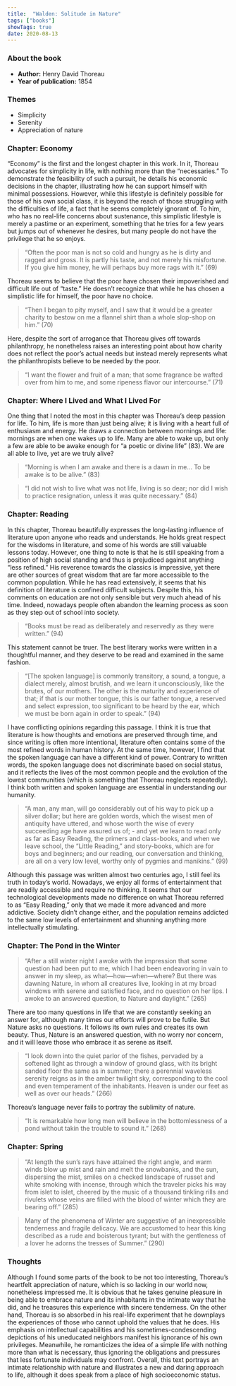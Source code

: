 ```yaml
---
title:  "Walden: Solitude in Nature"
tags: ["books"]
showTags: true
date: 2020-08-13
---
```

### About the book

* **Author:** Henry David Thoreau
* **Year of publication:** 1854

### Themes
* Simplicity
* Serenity
* Appreciation of nature

### Chapter: Economy
“Economy” is the first and the longest chapter in this work. In it, Thoreau advocates for simplicity in life, with nothing more than the “necessaries.” To demonstrate the feasibility of such a pursuit, he details his economic decisions in the chapter, illustrating how he can support himself with minimal possessions. However, while this lifestyle is definitely possible for those of his own social class, it is beyond the reach of those struggling with the difficulties of life, a fact that he seems completely ignorant of. To him, who has no real-life concerns about sustenance, this simplistic lifestyle is merely a pastime or an experiment, something that he tries for a few years but jumps out of whenever he desires, but many people do not have the privilege that he so enjoys.

> “Often the poor man is not so cold and hungry as he is dirty and ragged and gross. It is partly his taste, and not merely his misfortune. If you give him money, he will perhaps buy more rags with it.” (69) 

Thoreau seems to believe that the poor have chosen their impoverished and difficult life out of “taste.” He doesn’t recognize that while he has chosen a simplistic life for himself, the poor have no choice.

> “Then I began to pity myself, and I saw that it would be a greater charity to bestow on me a flannel shirt than a whole slop-shop on him.” (70) 

Here, despite the sort of arrogance that Thoreau gives off towards philanthropy, he nonetheless raises an interesting point about how charity does not reflect the poor’s actual needs but instead merely represents what the philanthropists believe to be needed by the poor.

> “I want the flower and fruit of a man; that some fragrance be wafted over from him to me, and some ripeness flavor our intercourse.” (71)

### Chapter: Where I Lived and What I Lived For
One thing that I noted the most in this chapter was Thoreau’s deep passion for life. To him, life is more than just being alive; it is living with a heart full of enthusiasm and energy. He draws a connection between mornings and life: mornings are when one wakes up to life. Many are able to wake up, but only a few are able to be awake enough for “a poetic or divine life” (83). We are all able to live, yet are we truly alive?

> “Morning is when I am awake and there is a dawn in me… To be awake is to be alive.” (83) 

> “I did not wish to live what was not life, living is so dear; nor did I wish to practice resignation, unless it was quite necessary.” (84)

### Chapter: Reading
In this chapter, Thoreau beautifully expresses the long-lasting influence of literature upon anyone who reads and understands. He holds great respect for the wisdoms in literature, and some of his words are still valuable lessons today. However, one thing to note is that he is still speaking from a position of high social standing and thus is prejudiced against anything “less refined.” His reverence towards the classics is impressive, yet there are other sources of great wisdom that are far more accessible to the common population. While he has read extensively, it seems that his definition of literature is confined difficult subjects. Despite this, his comments on education are not only sensible but very much ahead of his time. Indeed, nowadays people often abandon the learning process as soon as they step out of school into society.

> “Books must be read as deliberately and reservedly as they were written.” (94) 

This statement cannot be truer. The best literary works were written in a thoughtful manner, and they deserve to be read and examined in the same fashion.

> “[The spoken language] is commonly transitory, a sound, a tongue, a dialect merely, almost brutish, and we learn it unconsciously, like the brutes, of our mothers. The other is the maturity and experience of that; if that is our mother tongue, this is our father tongue, a reserved and select expression, too significant to be heard by the ear, which we must be born again in order to speak.” (94) 

I have conflicting opinions regarding this passage. I think it is true that literature is how thoughts and emotions are preserved through time, and since writing is often more intentional, literature often contains some of the most refined words in human history. At the same time, however, I find that the spoken language can have a different kind of power. Contrary to written words, the spoken language does not discriminate based on social status, and it reflects the lives of the most common people and the evolution of the lowest communities (which is something that Thoreau neglects repeatedly). I think both written and spoken language are essential in understanding our humanity.
> “A man, any man, will go considerably out of his way to pick up a silver dollar; but here are golden words, which the wisest men of antiquity have uttered, and whose worth the wise of every succeeding age have assured us of; - and yet we learn to read only as far as Easy Reading, the primers and class-books, and when we leave school, the “Little Reading,” and story-books, which are for boys and beginners; and our reading, our conversation and thinking, are all on a very low level, worthy only of pygmies and manikins.” (99) 

Although this passage was written almost two centuries ago, I still feel its truth in today’s world. Nowadays, we enjoy all forms of entertainment that are readily accessible and require no thinking. It seems that our technological developments made no difference on what Thoreau referred to as “Easy Reading,” only that we made it more advanced and more addictive. Society didn’t change either, and the population remains addicted to the same low levels of entertainment and shunning anything more intellectually stimulating.

### Chapter: The Pond in the Winter
> “After a still winter night I awoke with the impression that some question had been put to me, which I had been endeavoring in vain to answer in my sleep, as what—how—when—where? But there was dawning Nature, in whom all creatures live, looking in at my broad windows with serene and satisfied face, and no question on her lips. I awoke to an answered question, to Nature and daylight.” (265)

There are too many questions in life that we are constantly seeking an answer for, although many times our efforts will prove to be futile. But Nature asks no questions. It follows its own rules and creates its own beauty. Thus, Nature is an answered question, with no worry nor concern, and it will leave those who embrace it as serene as itself.

> “I look down into the quiet parlor of the fishes, pervaded by a softened light as through a window of ground glass, with its bright sanded floor the same as in summer; there a perennial waveless serenity reigns as in the amber twilight sky, corresponding to the cool and even temperament of the inhabitants. Heaven is under our feet as well as over our heads.” (266)

Thoreau’s language never fails to portray the sublimity of nature.

> “It is remarkable how long men will believe in the bottomlessness of a pond without takin the trouble to sound it.” (268)

### Chapter: Spring
> “At length the sun’s rays have attained the right angle, and warm winds blow up mist and rain and melt the snowbanks, and the sun, dispersing the mist, smiles on a checked landscape of russet and white smoking with incense, through which the traveler picks his way from islet to islet, cheered by the music of a thousand tinkling rills and rivulets whose veins are filled with the blood of winter which they are bearing off.” (285)

> Many of the phenomena of Winter are suggestive of an inexpressible tenderness and fragile delicacy. We are accustomed to hear this king described as a rude and boisterous tyrant; but with the gentleness of a lover he adorns the tresses of Summer.” (290)

### Thoughts

Although I found some parts of the book to be not too interesting, Thoreau’s heartfelt appreciation of nature, which is so lacking in our world now, nonetheless impressed me. It is obvious that he takes genuine pleasure in being able to embrace nature and its inhabitants in the intimate way that he did, and he treasures this experience with sincere tenderness. On the other hand, Thoreau is so absorbed in his real-life experiment that he downplays the experiences of those who cannot uphold the values that he does. His emphasis on intellectual capabilities and his sometimes-condescending depictions of his uneducated neighbors manifest his ignorance of his own privileges. Meanwhile, he romanticizes the idea of a simple life with nothing more than what is necessary, thus ignoring the obligations and pressures that less fortunate individuals may confront. Overall, this text portrays an intimate relationship with nature and illustrates a new and daring approach to life, although it does speak from a place of high socioeconomic status.